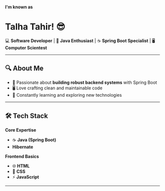 #### I'm known as
# Talha Tahir! 😎

💻 **Software Developer** | 🌱 **Java Enthusiast** | ☕ **Spring Boot Specialist** | 🖥 **Computer Scientest** 

---

## 🔍 About Me
- 🌟 Passionate about **building robust backend systems** with Spring Boot
- 🖥️ Love crafting clean and maintainable code
- 🎯 Constantly learning and exploring new technologies

---

## 🛠 Tech Stack
**Core Expertise**  
- ☕ **Java (Spring Boot)**
- **Hibernate** 

**Frontend Basics**  
-  🌐 **HTML**
-  🎨 **CSS**
-  ⚡ **JavaScript**  

---

<!--
**TalhahTahir/TalhahTahir** is a ✨ _special_ ✨ repository because its `README.md` (this file) appears on your GitHub profile.

Here are some ideas to get you started:

- 🔭 I’m currently working on ...
- 🌱 I’m currently learning ...
- 👯 I’m looking to collaborate on ...
- 🤔 I’m looking for help with ...
- 💬 Ask me about ...
- 📫 How to reach me: ...
- 😄 Pronouns: ...
- ⚡ Fun fact: ...
-->
